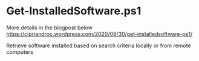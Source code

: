 # Get-InstalledSoftware.ps1
More details in the blogpost below
https://cipriandroc.wordpress.com/2020/08/30/get-installedsoftware-ps1/

Retrieve software installed based on search criteria locally or from remote computers
